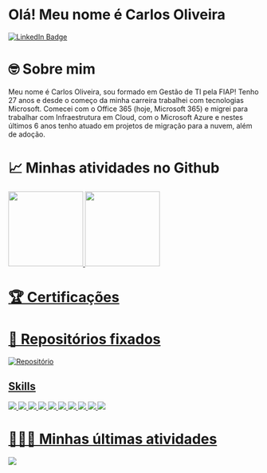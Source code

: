 # Olá! Meu nome é Carlos Oliveira
[![LinkedIn Badge](https://img.shields.io/badge/LinkedIn-Profile-informational?style=flat&logo=linkedin&logoColor=white&color=0D76A8)](https://www.linkedin.com/in/carlosdoliveira/)

# 🤓 Sobre mim

Meu nome é Carlos Oliveira, sou formado em Gestão de TI pela FIAP! Tenho 27 anos e desde o começo da minha carreira trabalhei com tecnologias Microsoft. Comecei com o Office 365 (hoje, Microsoft 365) e migrei para trabalhar com Infraestrutura em Cloud, com o Microsoft Azure e nestes últimos 6 anos tenho atuado em projetos de migração para a nuvem, além de adoção.

# 📈 Minhas atividades no Github
<div>
  <a href="https://github.com/carlosdoliveira">
  <img height="150em" src="https://github-readme-stats.vercel.app/api?username=carlosdoliveira&count_private=true&show_icons=true&theme=onedark&include_all_commits=true&locale=pt-br"/>
  <img height="150em" src="https://github-readme-stats.vercel.app/api/top-langs/?username=carlosdoliveira&count_private=true&show_icons=true&theme=onedark&layout=compact&hide=less,hack&locale=pt-br" />
</div>

# 🏆 Certificações
<!--START_SECTION:badges-->
<!--END_SECTION:badges-->
 
# 📌 Repositórios fixados
![Repositório](https://github-readme-stats.vercel.app/api/pin/?username=carlosdoliveira&repo=terraform-landing-zone&theme=onedark)

## Skills
![](https://img.shields.io/badge/Tools-Docker-informational?style=flat&logo=docker&logoColor=white&color=4AB197)
![](https://img.shields.io/badge/Tools-NGINX-informational?style=flat&logo=nginx&logoColor=white&color=4AB197)
![](https://img.shields.io/badge/Tools-GitHub-informational?style=flat&logo=GitHub&logoColor=white&color=4AB197)
![](https://img.shields.io/badge/Tools-Azure%20Devops-informational?style=flat&logo=azuredevops&logoColor=white&color=0078D7)
![](https://img.shields.io/badge/IaC-Terraform-informational?style=flat&logo=terraform&logoColor=white&color=7B42BC)
![](https://img.shields.io/badge/IaC-Ansible-informational?style=flat&logo=ansible&logoColor=white&color=EE0000)
![](https://img.shields.io/badge/Clouds-Microsoft%20Azure-informational?style=flat&logo=microsoftazure&logoColor=white&color=0078D4)
![](https://img.shields.io/badge/Clouds-GCP-informational?style=flat&logo=googlecloud&logoColor=white&color=4285F4)
![](https://img.shields.io/badge/Languages-Python-informational?style=flat&logo=python&logoColor=white&color=3776AB)
![](https://img.shields.io/badge/Languages-Powershell-informational?style=flat&logo=powershell&logoColor=white&color=5391FE)

# 👩🏻‍💻 Minhas últimas atividades 
[![](https://github-readme-stats.vercel.app/api/wakatime?username=carlosdoliveira&theme=onedark&compact=true)](https://github.com/carlosdoliveira/carlosdoliveira)
